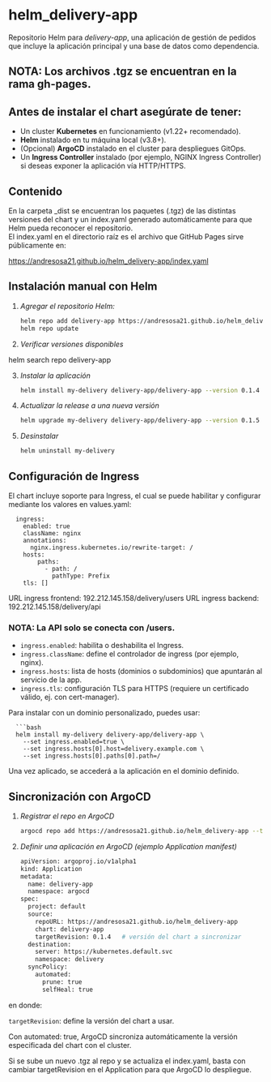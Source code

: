 # helm_delivery-app

Repositorio Helm para *delivery-app*, una aplicación de gestión de pedidos que incluye la aplicación principal y una base de datos como dependencia.

## NOTA: Los archivos .tgz se encuentran en la rama gh-pages.

## Antes de instalar el chart asegúrate de tener:

- Un cluster **Kubernetes** en funcionamiento (v1.22+ recomendado).
- **Helm** instalado en tu máquina local (v3.8+).
- (Opcional) **ArgoCD** instalado en el cluster para despliegues GitOps.
- Un **Ingress Controller** instalado (por ejemplo, NGINX Ingress Controller) si deseas exponer la aplicación vía HTTP/HTTPS.

## Contenido

En la carpeta _dist se encuentran los paquetes (.tgz) de las distintas versiones del chart y un index.yaml generado automáticamente para que Helm pueda reconocer el repositorio.  
El index.yaml en el directorio raíz es el archivo que GitHub Pages sirve públicamente en:

https://andresosa21.github.io/helm_delivery-app/index.yaml

## Instalación manual con Helm

1. *Agregar el repositorio Helm:*

   ```bash
   helm repo add delivery-app https://andresosa21.github.io/helm_delivery-app
   helm repo update

2. *Verificar versiones disponibles*

helm search repo delivery-app

3. *Instalar la aplicación*

   ```bash
   helm install my-delivery delivery-app/delivery-app --version 0.1.4

4. *Actualizar la release a una nueva versión*

   ```bash
   helm upgrade my-delivery delivery-app/delivery-app --version 0.1.5

5. *Desinstalar*

   ```bash
   helm uninstall my-delivery

## Configuración de Ingress

El chart incluye soporte para Ingress, el cual se puede habilitar y configurar mediante los valores en values.yaml:

      ingress:
        enabled: true
        className: nginx
        annotations:
          nginx.ingress.kubernetes.io/rewrite-target: /
        hosts:
            paths:
              - path: /
                pathType: Prefix
        tls: []

URL ingress frontend: 192.212.145.158/delivery/users
URL ingress backend: 192.212.145.158/delivery/api

### NOTA: La API solo se conecta con /users.

- `ingress.enabled`: habilita o deshabilita el Ingress.
- `ingress.className`: define el controlador de ingress (por ejemplo, nginx).
- `ingress.hosts`: lista de hosts (dominios o subdominios) que apuntarán al servicio de la app.
- `ingress.tls`: configuración TLS para HTTPS (requiere un certificado válido, ej. con cert-manager).

Para instalar con un dominio personalizado, puedes usar:

      ```bash
      helm install my-delivery delivery-app/delivery-app \
        --set ingress.enabled=true \
        --set ingress.hosts[0].host=delivery.example.com \
        --set ingress.hosts[0].paths[0].path=/

Una vez aplicado, se accederá a la aplicación en el dominio definido.

## Sincronización con ArgoCD

1. *Registrar el repo en ArgoCD*

   ```bash
   argocd repo add https://andresosa21.github.io/helm_delivery-app --type helm

2. *Definir una aplicación en ArgoCD (ejemplo Application manifest)*

   ```bash
   apiVersion: argoproj.io/v1alpha1
   kind: Application
   metadata:
     name: delivery-app
     namespace: argocd
   spec:
     project: default
     source:
       repoURL: https://andresosa21.github.io/helm_delivery-app
       chart: delivery-app
       targetRevision: 0.1.4   # versión del chart a sincronizar
     destination:
       server: https://kubernetes.default.svc
       namespace: delivery
     syncPolicy:
       automated:
         prune: true
         selfHeal: true

en donde:

`targetRevision`: define la versión del chart a usar.

Con automated: true, ArgoCD sincroniza automáticamente la versión especificada del chart con el cluster.

Si se sube un nuevo .tgz al repo y se actualiza el index.yaml, basta con cambiar targetRevision en el Application para que ArgoCD lo despliegue.

